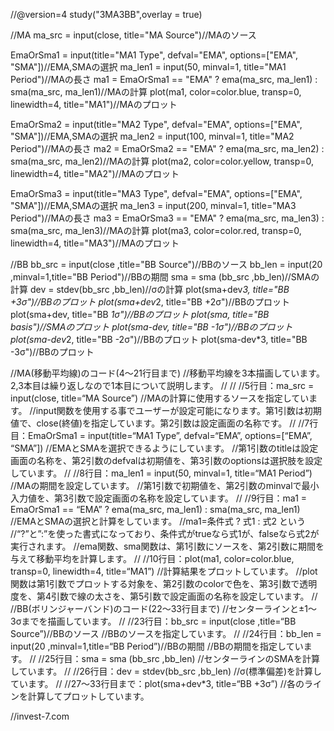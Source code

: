 //@version=4
study("3MA3BB",overlay = true)

//MA
ma_src = input(close, title="MA Source")//MAのソース

EmaOrSma1 = input(title="MA1 Type", defval="EMA", options=["EMA", "SMA"])//EMA,SMAの選択
ma_len1 = input(50, minval=1, title="MA1 Period")//MAの長さ
ma1 = EmaOrSma1 == "EMA" ? ema(ma_src, ma_len1) : sma(ma_src, ma_len1)//MAの計算
plot(ma1, color=color.blue, transp=0, linewidth=4, title="MA1")//MAのプロット

EmaOrSma2 = input(title="MA2 Type", defval="EMA", options=["EMA", "SMA"])//EMA,SMAの選択
ma_len2 = input(100, minval=1, title="MA2 Period")//MAの長さ
ma2 = EmaOrSma2 == "EMA" ? ema(ma_src, ma_len2) : sma(ma_src, ma_len2)//MAの計算
plot(ma2, color=color.yellow, transp=0, linewidth=4, title="MA2")//MAのプロット

EmaOrSma3 = input(title="MA3 Type", defval="EMA", options=["EMA", "SMA"])//EMA,SMAの選択
ma_len3 = input(200, minval=1, title="MA3 Period")//MAの長さ
ma3 = EmaOrSma3 == "EMA" ? ema(ma_src, ma_len3) : sma(ma_src, ma_len3)//MAの計算
plot(ma3, color=color.red, transp=0, linewidth=4, title="MA3")//MAのプロット

//BB
bb_src = input(close ,title="BB Source")//BBのソース
bb_len = input(20 ,minval=1,title="BB Period")//BBの期間
sma = sma (bb_src ,bb_len)//SMAの計算
dev = stdev(bb_src ,bb_len)//σの計算
plot(sma+dev*3, title="BB +3σ")//BBのプロット
plot(sma+dev*2, title="BB +2σ")//BBのプロット
plot(sma+dev, title="BB *1σ")//BBのプロット
plot(sma, title="BB basis")//SMAのプロット
plot(sma-dev, title="BB -1σ")//BBのプロット
plot(sma-dev*2, title="BB -2σ")//BBのプロット
plot(sma-dev*3, title="BB -3σ")//BBのプロット


//MA(移動平均線)のコード(4～21行目まで)
//移動平均線を3本描画しています。2,3本目は繰り返しなので1本目について説明します。
//
//
//5行目：ma_src = input(close, title=“MA Source”)
//MAの計算に使用するソースを指定しています。
//input関数を使用する事でユーザーが設定可能になります。第1引数は初期値で、close(終値)を指定しています。第2引数は設定画面の名称です。
//
//7行目：EmaOrSma1 = input(title=“MA1 Type”, defval=“EMA”, options=[“EMA”, “SMA”])
//EMAとSMAを選択できるようにしています。
//第1引数のtitleは設定画面の名称を、第2引数のdefvalは初期値を、第3引数のoptionsは選択肢を設定しています。
//
//8行目：ma_len1 = input(50, minval=1, title=“MA1 Period”)
//MAの期間を設定しています。
//第1引数で初期値を、第2引数のminvalで最小入力値を、第3引数で設定画面の名称を設定しています。
//
//9行目：ma1 = EmaOrSma1 == “EMA” ? ema(ma_src, ma_len1) : sma(ma_src, ma_len1)
//EMAとSMAの選択と計算をしています。
//ma1=条件式 ? 式1 : 式2 という
//“?”と”:”を使った書式になっており、条件式がtrueなら式1が、falseなら式2が実行されます。
//ema関数、sma関数は、第1引数にソースを、第2引数に期間を与えて移動平均を計算します。
//
//10行目：plot(ma1, color=color.blue, transp=0, linewidth=4, title=“MA1”)
//計算結果をプロットしています。
//plot関数は第1引数でプロットする対象を、第2引数のcolorで色を、第3引数で透明度を、第4引数で線の太さを、第5引数で設定画面の名称を設定しています。
//
//BB(ボリンジャーバンド)のコード(22～33行目まで)
//センターラインと±1～3σまでを描画しています。
//
//23行目：bb_src = input(close ,title=“BB Source”)//BBのソース
//BBのソースを指定しています。
// 
//24行目：bb_len = input(20 ,minval=1,title=“BB Period”)//BBの期間
//BBの期間を指定しています。
// 
//25行目：sma = sma (bb_src ,bb_len)
//センターラインのSMAを計算しています。
// 
//26行目：dev = stdev(bb_src ,bb_len)
//σ(標準偏差)を計算しています。
// 
//27～33行目まで：plot(sma+dev*3, title=“BB +3σ”)
//各のラインを計算してプロットしています。

//invest-7.com

